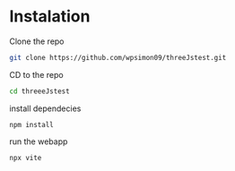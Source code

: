 # Instalation

Clone the repo
```bash
git clone https://github.com/wpsimon09/threeJstest.git
```

CD to the repo
```bash
cd threeeJstest
```

install dependecies
```node
npm install
```

run the webapp
```node
npx vite
```